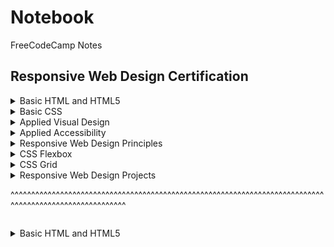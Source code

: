 # Notebook

FreeCodeCamp Notes

## Responsive Web Design Certification

<details><summary>Basic HTML and HTML5</summary>

HTML is a markup language that uses a special syntax or notation to describe the structure of a webpage to the browser. HTML elements usually have opening and closing tags that surround and give meaning to content. For example, different elements can describe text as a heading, paragraph, or list item. HTML elements are the building blocks of any webpage.

Most HTML elements have an opening tag and a closing tag. The only difference between opening and closing tags is the forward slash after the opening bracket of a closing tag.

For example this is a heading element with opening and closing tag:

```html
<h1>Main heading element</h1>
```

Heading element tells the browser about the structure of your website. h1 elements are often used for main headings, while h2 elements are generally used for subheadings. There are also h3, h4, h5 and h6 elements to indicate different levels of subheadings.

```html
<h2>2-level heading element</h2>
<h3>3-level heading element</h3>
<h4>4-level heading element</h4>
<h5>5-level heading element</h5>
<h6>6-level heading element</h6>
```

The p element is the preferred element for paragraph text on websites. p is short for "paragraph".

```html
<p>Paragraph element</p>
```

Note: As a convention, all HTML tags are written in lowercase.

Web developers traditionally use lorem ipsum text as placeholder text. The lorem ipsum text is randomly scraped from a famous passage by Cicero of Ancient Rome. Lorem ipsum text has been used as placeholder text by typesetters since the 16th century, and this tradition continues on the web.

Commenting is a way that you can leave comments for other developers within your code without affecting the resulting output that is displayed to the end user. Commenting is also a convenient way to make code inactive without having to delete it entirely.

```html
<!-- HTML comment -->
```

HTML5 introduces more descriptive HTML tags. These include main, header, footer, nav, video, article, section and others.

These tags give a descriptive structure to your HTML, make your HTML easier to read, and help with Search Engine Optimization (SEO) and accessibility. The main HTML5 tag helps search engines and other developers find the main content of your page.

```html
<main>
  <h1>Hello World</h1>
  <p>Hello Paragraph</p>
</main>
```

You can add images to your website by using the img element, and point to a specific image's URL using the src attribute. Note that img elements are self-closing. All img elements must have an alt attribute. The text inside an alt attribute is used for screen readers to improve accessibility and is displayed if the image fails to load.

Note: If the image is purely decorative, using an empty alt attribute is a best practice. Ideally the alt attribute should not contain special characters unless needed.

```html
<img src="https://www.imageurl.com/image.jpg" alt="Image description." />
```

You can use a (anchor) elements to link to content outside of your web page. a elements need a destination web address called an href attribute. They also need anchor text.

```html
<a href="https://www.freecodecamp.org" target="_blank">
  Link to freecodecamp.org
</a>
```

A target is an anchor tag attribute that specifies where to open the link. The value \_blank specifies to open the link in a new tab. The href is an anchor tag attribute that contains the URL address of the link. The text, link to www.freecodecamp.org, within the a element is called anchor text, and will display the link to click.

a (anchor) elements can also be used to create internal links to jump to different sections within a webpage. To create an internal link, you assign a link's href attribute to a hash symbol # plus the value of the id attribute for the element that you want to internally link to. You then need to add the same id attribute to the element you are linking to. An id is an attribute that uniquely describes an element.

```html
<a href="#contacts-header">Contacts</a>
...
<h2 id="contacts-header">Contacts</h2>
```

You can nest links within other text elements.

```html
<p>
  Here's a
  <a target="_blank" href="https://www.freecodecamp.org">
    link to www.freecodecamp.org
  </a>
  for you to follow.
</p>
```

Sometimes you want to add a elements to your website before you know where they will link. This is also handy when you're changing the behavior of a link using JavaScript. Replace the href attribute value with a #, also known as a hash symbol, to create a dead link.

```html
<a href="#" target="_blank">Dead link</a>
```

You can make elements into links by nesting them within an a element. For example an image element.

```html
<a href="#"><img src="image-url" alt="image-description" /></a>
```

HTML has a special element for creating unordered lists, or bullet point style lists. Unordered lists start with an opening <ul> element, followed by any number of <li> elements. Finally, unordered lists close with a </ul>.

```html
<ul>
  <li>milk</li>
  <li>cheese</li>
</ul>
```

HTML has another special element for creating ordered lists, or numbered lists. Ordered lists start with an opening <ol> element, followed by any number of <li> elements. Finally, ordered lists are closed with the </ol> tag.

```html
<ol>
  <li>Garfield</li>
  <li>Sylvester</li>
</ol>
```

input elements are a convenient way to get input from your user. Note that input elements are self-closing.

```html
<input type="text" />
```

Placeholder text is what is displayed in your input element before your user has inputted anything.

```html
<input type="text" placeholder="this is placeholder text" />
```

You can build web forms that actually submit data to a server using nothing more than pure HTML. You can do this by specifying an action attribute on your form element.

```html
<form action="url-where-you-want-to-submit-form-data">
  <input />
</form>
```

A submit button inside your form will send the data from your form to the URL you specified with your form's action attribute.

```html
<button type="submit">this button submits the form</button>
```

You can require specific form fields so that your user will not be able to submit your form until he or she has filled them out. For example, if you wanted to make a text input field required, you can just add the attribute required within your input element.

```html
<input type="text" required />
```

You can use radio buttons for questions where you want the user to only give you one answer out of multiple options. Radio buttons are a type of input. Each of your radio buttons can be nested within its own label element. By wrapping an input element inside of a label element it will automatically associate the radio button input with the label element surrounding it.

All related radio buttons should have the same name attribute to create a radio button group. By creating a radio group, selecting any single radio button will automatically deselect the other buttons within the same group ensuring only one answer is provided by the user.

```html
<label><input type="radio" name="indoor-outdoor" />Indoor</label>
```

It is considered best practice to set a for attribute on the label element, with a value that matches the value of the id attribute of the input element. This allows assistive technologies to create a linked relationship between the label and the related input element.

```html
<input id="indoor" type="radio" name="indoor-outdoor" />
<label for="indoor">Indoor</label>
```

We can also nest the input element within the label tags.

```html
<label for="indoor">
  <input id="indoor" type="radio" name="indoor-outdoor" />Indoor
</label>
```

Forms commonly use checkboxes for questions that may have more than one answer. Checkboxes are a type of input. Each of your checkboxes can be nested within its own label element. By wrapping an input element inside of a label element it will automatically associate the checkbox input with the label element surrounding it.

All related checkbox inputs should have the same name attribute. It is considered best practice to explicitly define the relationship between a checkbox input and its corresponding label by setting the for attribute on the label element to match the id attribute of the associated input element.

```html
<label for="loving">
  <input id="loving" type="checkbox" name="personality" />Loving
</label>
```

When a form gets submitted, the data is sent to the server and includes entries for the options selected. Inputs of type radio and checkbox report their values from the value attribute.

```html
<label for="indoor">
  <input id="indoor" value="indoor" type="radio" name="indoor-outdoor" />Indoor
</label>
<label for="outdoor">
  <input
    id="outdoor"
    value="outdoor"
    type="radio"
    name="indoor-outdoor"
  />Outdoor
</label>
```

When the user submits the form with the indoor option selected, the form data will include the line: indoor-outdoor=indoor. This is from the name and value attributes of the "indoor" input. If you omit the value attribute, the submitted form data uses the default value, which is on. In this scenario, if the user clicked the "indoor" option and submitted the form, the resulting form data would be indoor-outdoor=on, which is not useful. So the value attribute needs to be set to something to identify the option.

You can set a checkbox or radio button to be checked by default using the checked attribute.

```html
<input type="radio" name="test-name" checked />
```

The div element (division element) is a general purpose container for other elements. The div element is probably the most commonly used HTML element of all. Just like any other non-self-closing element, you can open a div element with <div> and close it on another line with </div>.

There are a few elements that give overall structure to your page, and should be included in every HTML document. At the top of your document, you need to tell the browser which version of HTML your page is using. HTML is an evolving language, and is updated regularly. Most major browsers support the latest specification, which is HTML5. However, older web pages may use previous versions of the language.

You tell the browser this information by adding the <!DOCTYPE ...> tag on the first line, where the ... part is the version of HTML. For HTML5, you use <!DOCTYPE html>. The ! and uppercase DOCTYPE is important, especially for older browsers. The html is not case sensitive.

Next, the rest of your HTML code needs to be wrapped in html tags. The opening <html> goes directly below the <!DOCTYPE html> line, and the closing </html> goes at the end of the page. Your HTML code would go in the space between the two html tags.

```html
<!DOCTYPE html>
<html></html>
```

You can add another level of organization in your HTML document within the html tags with the head and body elements. Any markup with information about your page would go into the head tag. Then any markup with the content of the page (what displays for a user) would go into the body tag. Metadata elements, such as link, meta, title, and style, typically go inside the head element.

```html
<!DOCTYPE html>
<html>
  <head>
    <meta />
  </head>
  <body>
    <div></div>
  </body>
</html>
```

</details>

<details><summary>Basic CSS</summary>

CSS, or Cascading Style Sheets, tell the browser how to display the text and other content that you write in HTML. With CSS, you can control the color, font, size, spacing, and many other aspects of HTML elements.

With CSS, there are hundreds of CSS properties that you can use to change the way an element looks on your page. For example the property that is responsible for the color of an element's text is the color style property. Note that it is a good practice to end inline style declarations with a ;.

```css
<h2 style="color: blue;">CatPhotoApp</h2>
```

With code above, you were styling that individual h2 element with inline CSS, which stands for Cascading Style Sheets. That's one way to specify the style of an element, but there's a better way to apply CSS. At the top of your code, create a style block.

```css
<style></style>
```

Inside that style block, you can create a CSS selector for all h2 elements and add a style rule.

```css
<style>
  h2 {
    color: red;
  }
</style>
```

Note that it's important to have both opening and closing curly braces ({ and }) around each element's style rule(s). You also need to make sure that your element's style definition is between the opening and closing style tags. Finally, be sure to add a semicolon to the end of each of your element's style rules.

Classes are reusable styles that can be added to HTML elements. Classes allow you to use the same CSS styles on multiple HTML elements. Class declaration:

```css
<style>
  .blue-text {
    color: blue;
  }
</style>
```

Note that in your CSS style element, class names start with a period. In your HTML elements' class attribute, the class name does not include the period. You can apply a class attribute to an HTML element like this:

```html
<h2 class="blue-text">CatPhotoApp</h2>
```

Font size is controlled by the font-size CSS property.

```css
h1 {
  font-size: 30px;
}
```

You can set which font an element should use, by using the font-family property.

```css
h2 {
  font-family: sans-serif;
}
```

In addition to common fonts that are found on most operating systems, we can also specify non-standard, custom web fonts for use on our website. There are many sources for web fonts on the Internet. For example Google Fonts is a free library of web fonts that you can use in your CSS by referencing the font's URL. To import a Google Font, you can copy the font's URL from the Google Fonts library and then paste it in your HTML.

```html
<link
  href="https://fonts.googleapis.com/css?family=Lobster"
  rel="stylesheet"
  type="text/css"
/>
```

Now we can use it like this:

```css
h2 {
  font-family: Lobster, sans-serif;
}
```

The second font name is optional, and is a fallback font in case the other specified font is not available.

Family names are case-sensitive and need to be wrapped in quotes if there is a space in the name. For example, you need quotes to use the "Open Sans" font, but not to use the Lobster font. There are several default fonts that are available in all browsers. These generic font families include monospace, serif and sans-serif. When one font isn't available, you can tell the browser to "degrade" to another font. Generic font family names are not case-sensitive. Also, they do not need quotes because they are CSS keywords.

CSS has a property called width that controls an element's width.

<style>
  .larger-image {
    width: 500px;
  }
</style>

CSS borders have properties like style, color and width.

```css
<style>
  .thin-red-border {
    border-color: red;
    border-width: 5px;
    border-style: solid;
  }
</style>
```

We can round out corners with a CSS property called border-radius. In addition to pixels, you can also specify the border-radius using a percentage. For example 50% will create a circle;

```css
.thin-red-border {
  border-radius: 10px;
}
```

You can set an element's background color with the background-color property.

```css
.green-background {
  background-color: green;
}
```

In addition to classes, each HTML element can also have an id attribute.

There are several benefits to using id attributes: You can use an id to style a single element and you can use them to select and modify specific elements with JavaScript. id attributes should be unique. Browsers won't enforce this, but it is a widely agreed upon best practice. Don't give more than one element the same id attribute.

```css
<h2 id="cat-photo-app">
```

One cool thing about id attributes is that, like classes, you can style them using CSS. However, an id is not reusable and should only be applied to one element. An id also has a higher specificity (importance) than a class so if both are applied to the same element and have conflicting styles, the styles of the id will be applied. Note that inside your style element, you always reference classes by putting a . in front of their names. You always reference ids by putting a # in front of their names.

```css
#cat-photo-element {
  background-color: green;
}
```

All HTML elements are essentially little rectangles. Three important properties control the space that surrounds each HTML element: padding, border, and margin.

An element's padding controls the amount of space between the element's content and its border.
An element's margin controls the amount of space between an element's border and surrounding elements.

```css
.box {
  padding: 10px;
  margin: 20px;
}
```

If you set an element's margin to a negative value, the element will grow larger.

```css
.box {
  margin: -20px;
}
```

Sometimes you will want to customize an element so that it has different amounts of padding on each of its sides. CSS allows you to control the padding of all four individual sides of an element with the padding-top, padding-right, padding-bottom, and padding-left properties.

```css
.box {
  padding-top: 40px;
  padding-left: 40px;
  padding-bottom: 20px;
  padding-right: 20px;
}
```

Instead of specifying an element's padding-top, padding-right, padding-bottom, and padding-left properties individually, you can specify them all in one line. These four values work like a clock: top, right, bottom, left, and will produce the exact same result as using the side-specific padding instructions.

```css
.box {
  padding: 10px 20px 10px 20px;
}
```

Sometimes you will want to customize an element so that it has a different margin on each of its sides. CSS allows you to control the margin of all four individual sides of an element with the margin-top, margin-right, margin-bottom, and margin-left properties.

```css
.box {
  margin-top: 40px;
  margin-right: 20px;
  margin-bottom: 20px;
  margin-left: 40px;
}
```

Instead of specifying an element's margin-top, margin-right, margin-bottom, and margin-left properties individually, you can specify them all in one line. These four values work like a clock: top, right, bottom, left, and will produce the exact same result as using the side-specific margin instructions.

```css
.box {
  margin: 10px 20px 10px 20px;
}
```

You have been adding id or class attributes to elements that you wish to specifically style. These are known as ID and class selectors. There are other CSS Selectors you can use to select custom groups of elements to style.

The [attr=value] attribute selector matches and styles elements with a specific attribute value. For example, the below code changes the margins of all elements with the attribute type and a corresponding value of radio:

```css
[type="radio"] {
  margin: 20px 0px 20px 0px;
}
```

8888888888888888888

The last several challenges all set an element's margin or padding with pixels (px). Pixels are a type of length unit, which is what tells the browser how to size or space an item. In addition to px, CSS has a number of different length unit options that you can use.

The two main types of length units are absolute and relative. Absolute units tie to physical units of length. For example, in and mm refer to inches and millimeters, respectively. Absolute length units approximate the actual measurement on a screen, but there are some differences depending on a screen's resolution.

Relative units, such as em or rem, are relative to another length value. For example, em is based on the size of an element's font. If you use it to set the font-size property itself, it's relative to the parent's font-size.

Note: There are several relative unit options that are tied to the size of the viewport. They are covered in the Responsive Web Design Principles section.

Now let's start fresh and talk about CSS inheritance.

Every HTML page has a body element.

We can prove that the body element exists here by giving it a background-color of black.

We can do this by adding the following to our style element:

body {
background-color: black;
}

Now we've proven that every HTML page has a body element, and that its body element can also be styled with CSS.

Remember, you can style your body element just like any other HTML element, and all your other elements will inherit your body element's styles.

Sometimes your HTML elements will receive multiple styles that conflict with one another.

For example, your h1 element can't be both green and pink at the same time.

Let's see what happens when we create a class that makes text pink, then apply it to an element. Will our class override the body element's color: green; CSS property?

Our pink-text class overrode our body element's CSS declaration!

We just proved that our classes will override the body element's CSS. So the next logical question is, what can we do to override our pink-text class?

Note: It doesn't matter which order the classes are listed in the HTML element.

However, the order of the class declarations in the <style> section is what is important. The second declaration will always take precedence over the first. Because .blue-text is declared second, it overrides the attributes of .pink-text.

We just proved that browsers read CSS from top to bottom in order of their declaration. That means that, in the event of a conflict, the browser will use whichever CSS declaration came last. Notice that if we even had put blue-text before pink-text in our h1 element's classes, it would still look at the declaration order and not the order of their use!

But we're not done yet. There are other ways that you can override CSS. Do you remember id attributes?

Let's override your pink-text and blue-text classes, and make your h1 element orange, by giving the h1 element an id and then styling that id.

Note: It doesn't matter whether you declare this CSS above or below pink-text class, since the id attribute will always take precedence.

So we've proven that id declarations override class declarations, regardless of where they are declared in your style element CSS.

There are other ways that you can override CSS. Do you remember inline styles?

<h1 style="color: green;">

Yay! We just proved that inline styles will override all the CSS declarations in your style element.

But wait. There's one last way to override CSS. This is the most powerful method of all. But before we do it, let's talk about why you would ever want to override CSS.

In many situations, you will use CSS libraries. These may accidentally override your own CSS. So when you absolutely need to be sure that an element has specific CSS, you can use !important.

Let's go all the way back to our pink-text class declaration. Remember that our pink-text class was overridden by subsequent class declarations, id declarations, and inline styles.

color: red !important;

Did you know there are other ways to represent colors in CSS? One of these ways is called hexadecimal code, or hex code for short.

We usually use decimals, or base 10 numbers, which use the symbols 0 to 9 for each digit. Hexadecimals (or hex) are base 16 numbers. This means it uses sixteen distinct symbols. Like decimals, the symbols 0-9 represent the values zero to nine. Then A,B,C,D,E,F represent the values ten to fifteen. Altogether, 0 to F can represent a digit in hexadecimal, giving us 16 total possible values. You can find more information about hexadecimal numbers here.

In CSS, we can use 6 hexadecimal digits to represent colors, two each for the red (R), green (G), and blue (B) components. For example, #000000 is black and is also the lowest possible value. You can find more information about the RGB color system here.

body {
color: #000000;
}

To review, hex codes use 6 hexadecimal digits to represent colors, two each for red (R), green (G), and blue (B) components.

From these three pure colors (red, green, and blue), we can vary the amounts of each to create over 16 million other colors!

For example, orange is pure red, mixed with some green, and no blue. In hex code, this translates to being #FFA500.

The digit 0 is the lowest number in hex code, and represents a complete absence of color.

The digit F is the highest number in hex code, and represents the maximum possible brightness.

Many people feel overwhelmed by the possibilities of more than 16 million colors. And it's difficult to remember hex code. Fortunately, you can shorten it.

For example, red's hex code #FF0000 can be shortened to #F00. This shortened form gives one digit for red, one digit for green, and one digit for blue.

This reduces the total number of possible colors to around 4,000. But browsers will interpret #FF0000 and #F00 as exactly the same color.

Another way you can represent colors in CSS is by using RGB values.

The RGB value for black looks like this:

rgb(0, 0, 0)
The RGB value for white looks like this:

rgb(255, 255, 255)
Instead of using six hexadecimal digits like you do with hex code, with RGB you specify the brightness of each color with a number between 0 and 255.

If you do the math, the two digits for one color equal 16 times 16, which gives us 256 total values. So RGB, which starts counting from zero, has the exact same number of possible values as hex code.

Here's an example of how you'd change the body background to orange using its RGB code.

body {
background-color: rgb(255, 165, 0);
}

Just like with hex code, you can mix colors in RGB by using combinations of different values.

CSS Variables are a powerful way to change many CSS style properties at once by changing only one value.

Follow the instructions below to see how changing just three values can change the styling of many elements.

To create a CSS variable, you just need to give it a name with two hyphens in front of it and assign it a value like this:

--penguin-skin: gray;
This will create a variable named --penguin-skin and assign it the value of gray. Now you can use that variable elsewhere in your CSS to change the value of other properties to gray.

After you create your variable, you can assign its value to other CSS properties by referencing the name you gave it.

background: var(--penguin-skin);
This will change the background of whatever element you are targeting to gray because that is the value of the --penguin-skin variable. Note that styles will not be applied unless the variable names are an exact match.

When using your variable as a CSS property value, you can attach a fallback value that your browser will revert to if the given variable is invalid.

Note: This fallback is not used to increase browser compatibility, and it will not work on IE browsers. Rather, it is used so that the browser has a color to display if it cannot find your variable.

Here's how you do it:

background: var(--penguin-skin, black);
This will set background to black if your variable wasn't set. Note that this can be useful for debugging.

When working with CSS you will likely run into browser compatibility issues at some point. This is why it's important to provide browser fallbacks to avoid potential problems.

When your browser parses the CSS of a webpage, it ignores any properties that it doesn't recognize or support. For example, if you use a CSS variable to assign a background color on a site, Internet Explorer will ignore the background color because it does not support CSS variables. In that case, the browser will use whatever value it has for that property. If it can't find any other value set for that property, it will revert to the default value, which is typically not ideal.

This means that if you do want to provide a browser fallback, it's as easy as providing another more widely supported value immediately before your declaration. That way an older browser will have something to fall back on, while a newer browser will just interpret whatever declaration comes later in the cascade.

<style>
  :root {
    --red-color: red;
  }
  .red-box {
    background: red;
    background: var(--red-color);
    height: 200px;
    width:200px;
  }
</style>
<div class="red-box"></div>

When you create a variable, it is available for you to use inside the selector in which you create it. It also is available in any of that selector's descendants. This happens because CSS variables are inherited, just like ordinary properties.

To make use of inheritance, CSS variables are often defined in the :root element.

:root is a pseudo-class selector that matches the root element of the document, usually the html element. By creating your variables in :root, they will be available globally and can be accessed from any other selector in the style sheet.

Define a variable named --penguin-belly in the :root selector and give it the value of pink. You can then see that the variable is inherited and that all the child elements which use it get pink backgrounds.

When you create your variables in :root they will set the value of that variable for the whole page.

You can then overwrite these variables by setting them again within a specific selector.
Change the value of --penguin-belly to white in the penguin class.

CSS Variables can simplify the way you use media queries.

For instance, when your screen is smaller or larger than your media query break point, you can change the value of a variable, and it will apply its style wherever it is used.

:root {
--penguin-size: 300px;
--penguin-skin: gray;
--penguin-belly: white;
--penguin-beak: orange;
}

@media (max-width: 350px) {
:root {
/_ Only change code below this line _/
--penguin-size: 200px;
--penguin-skin: black;
/_ Only change code above this line _/
}
}

</details>

<details><summary>Applied Visual Design</summary>

Visual design is a combination of typography, color theory, graphics, animation, page layout, and more to help deliver your unique message.

In this course, you'll learn how to apply these different elements of visual design to your webpages.

This section of the curriculum focuses on Applied Visual Design. The first group of challenges build on the given card layout to show a number of core principles.

Text is often a large part of web content. CSS has several options for how to align it with the text-align property.

text-align: justify; spaces the text so that each line has equal width.

text-align: center; centers the text

text-align: right; right-aligns the text

And text-align: left; (the default) left-aligns the text.

You can specify the width of an element using the width property in CSS. Values can be given in relative length units (such as em), absolute length units (such as px), or as a percentage of its containing parent element. Here's an example that changes the width of an image to 220px:

img {
width: 220px;
}

You can specify the height of an element using the height property in CSS, similar to the width property. Here's an example that changes the height of an image to 20px:

img {
height: 20px;
}

To make text bold, you can use the strong tag. This is often used to draw attention to text and symbolize that it is important. With the strong tag, the browser applies the CSS of font-weight: bold; to the element.

To underline text, you can use the u tag. This is often used to signify that a section of text is important, or something to remember. With the u tag, the browser applies the CSS of text-decoration: underline; to the element.

Note: Try to avoid using the u tag when it could be confused for a link. Anchor tags also have a default underlined formatting.

To emphasize text, you can use the em tag. This displays text as italicized, as the browser applies the CSS of font-style: italic; to the element.

To strikethrough text, which is when a horizontal line cuts across the characters, you can use the s tag. It shows that a section of text is no longer valid. With the s tag, the browser applies the CSS of text-decoration: line-through; to the element.

You can use the hr tag to add a horizontal line across the width of its containing element. This can be used to define a change in topic or to visually separate groups of content.

Note: In HTML, hr is a self-closing tag, and therefore doesn't need a separate closing tag.

Instead of adjusting your overall background or the color of the text to make the foreground easily readable, you can add a background-color to the element holding the text you want to emphasize. This challenge uses rgba() instead of hex codes or normal rgb().

rgba stands for:
r = red
g = green
b = blue
a = alpha/level of opacity
The RGB values can range from 0 to 255. The alpha value can range from 1, which is fully opaque or a solid color, to 0, which is fully transparent or clear. rgba() is great to use in this case, as it allows you to adjust the opacity. This means you don't have to completely block out the background.

You'll use background-color: rgba(45, 45, 45, 0.1) for this challenge. It produces a dark gray color that is nearly transparent given the low opacity value of 0.1.

The font size of heading elements (h1 through h6) should generally be larger than the font size of paragraph tags. This makes it easier for the user to visually understand the layout and level of importance of everything on the page. You use the font-size property to adjust the size of the text in an element.

The box-shadow property applies one or more shadows to an element.

The box-shadow property takes the following values, in order:

offset-x (how far to push the shadow horizontally from the element)
offset-y (how far to push the shadow vertically from the element)
blur-radius
spread-radius
color
The blur-radius and spread-radius values are optional.

Multiple box-shadows can be created by using commas to separate properties of each box-shadow element.

Here's an example of the CSS to create multiple shadows with some blur, at mostly-transparent black colors:

box-shadow: 0 10px 20px rgba(0,0,0,0.19), 0 6px 6px rgba(0,0,0,0.23);

The opacity property in CSS is used to adjust the opacity, or conversely, the transparency for an item.

A value of 1 is opaque, which isn't transparent at all.
A value of 0.5 is half see-through.
A value of 0 is completely transparent.
The value given will apply to the entire element, whether that's an image with some transparency, or the foreground and background colors for a block of text.

The text-transform property in CSS is used to change the appearance of text. It's a convenient way to make sure text on a webpage appears consistently, without having to change the text content of the actual HTML elements.

The following table shows how the different text-transformvalues change the example text "Transform me".

Value Result
lowercase "transform me"
uppercase "TRANSFORM ME"
capitalize "Transform Me"
initial Use the default value
inherit Use the text-transform value from the parent element
none Default: Use the original text

The font-size property is used to specify how large the text is in a given element. This rule can be used for multiple elements to create visual consistency of text on a page. In this challenge, you'll set the values for all h1 through h6 tags to balance the heading sizes.

In the style tags, set the font-size of the:

h1 tag to 68px.
h2 tag to 52px.
h3 tag to 40px.
h4 tag to 32px.
h5 tag to 21px.
h6 tag to 14px.

You set the font-size of each heading tag in the last challenge, here you'll adjust the font-weight.

The font-weight property sets how thick or thin characters are in a section of text.

Set the font-weight of the h1 tag to 800.
Set the font-weight of the h2 tag to 600.
Set the font-weight of the h3 tag to 500.
Set the font-weight of the h4 tag to 400.
Set the font-weight of the h5 tag to 300.
Set the font-weight of the h6 tag to 200.

The font-size property in CSS is not limited to headings, it can be applied to any element containing text.

CSS offers the line-height property to change the height of each line in a block of text. As the name suggests, it changes the amount of vertical space that each line of text gets.

This challenge will touch on the usage of pseudo-classes. A pseudo-class is a keyword that can be added to selectors, in order to select a specific state of the element.

For example, the styling of an anchor tag can be changed for its hover state using the :hover pseudo-class selector. Here's the CSS to change the color of the anchor tag to red during its hover state:

a:hover {
color: red;
}
The code editor has a CSS rule to style all a tags black. Add a rule so that when the user hovers over the a tag, the color is blue.

CSS treats each HTML element as its own box, which is usually referred to as the CSS Box Model. Block-level items automatically start on a new line (think headings, paragraphs, and divs) while inline items sit within surrounding content (like images or spans). The default layout of elements in this way is called the normal flow of a document, but CSS offers the position property to override it.

When the position of an element is set to relative, it allows you to specify how CSS should move it relative to its current position in the normal flow of the page. It pairs with the CSS offset properties of left or right, and top or bottom. These say how many pixels, percentages, or ems to move the item away from where it is normally positioned. The following example moves the paragraph 10 pixels away from the bottom:

p {
position: relative;
bottom: 10px;
}
Changing an element's position to relative does not remove it from the normal flow - other elements around it still behave as if that item were in its default position.

Note: Positioning gives you a lot of flexibility and power over the visual layout of a page. It's good to remember that no matter the position of elements, the underlying HTML markup should be organized and make sense when read from top to bottom. This is how users with visual impairments (who rely on assistive devices like screen readers) access your content.

Change the position of the h2 to relative, and use a CSS offset to move it 15 pixels away from the top of where it sits in the normal flow. Notice there is no impact on the positions of the surrounding h1 and p elements.

Notice there is no impact on the positions of the surrounding h1 and p elements.
h2 {
position: relative;
top: 15px;

}

The CSS offsets of top or bottom, and left or right tell the browser how far to offset an item relative to where it would sit in the normal flow of the document. You're offsetting an element away from a given spot, which moves the element away from the referenced side (effectively, the opposite direction). As you saw in the last challenge, using the top offset moved the h2 downwards. Likewise, using a left offset moves an item to the right.

The next option for the CSS position property is absolute, which locks the element in place relative to its parent container. Unlike the relative position, this removes the element from the normal flow of the document, so surrounding items ignore it. The CSS offset properties (top or bottom and left or right) are used to adjust the position.

One nuance with absolute positioning is that it will be locked relative to its closest positioned ancestor. If you forget to add a position rule to the parent item, (this is typically done using position: relative;), the browser will keep looking up the chain and ultimately default to the body tag.

#searchbar {
position: absolute;
top: 50px;
right: 50px;

}

The next layout scheme that CSS offers is the fixed position, which is a type of absolute positioning that locks an element relative to the browser window. Similar to absolute positioning, it's used with the CSS offset properties and also removes the element from the normal flow of the document. Other items no longer "realize" where it is positioned, which may require some layout adjustments elsewhere.

One key difference between the fixed and absolute positions is that an element with a fixed position won't move when the user scrolls.

#navbar {
position: fixed;
top: 0;
left: 0;

    width: 100%;
    background-color: #767676;

}

The next positioning tool does not actually use position, but sets the float property of an element. Floating elements are removed from the normal flow of a document and pushed to either the left or right of their containing parent element. It's commonly used with the width property to specify how much horizontal space the floated element requires.

 <style>
    #left {
float: left;
      width: 50%;
    }
    #right {
float: right;
      width: 40%;
    }
    aside, section {
      padding: 2px;
      background-color: #ccc;
    }
  </style>

When elements are positioned to overlap (i.e. using position: absolute | relative | fixed | sticky), the element coming later in the HTML markup will, by default, appear on the top of the other elements. However, the z-index property can specify the order of how elements are stacked on top of one another. It must be an integer (i.e. a whole number and not a decimal), and higher values for the z-index property of an element move it higher in the stack than those with lower values.

.first {
background-color: red;
position: absolute;
z-index: 2;
}

Another positioning technique is to center a block element horizontally. One way to do this is to set its margin to a value of auto.

This method works for images, too. Images are inline elements by default, but can be changed to block elements when you set the display property to block.

div {
background-color: blue;
height: 100px;
width: 100px;
margin: auto;
}

Color theory and its impact on design is a deep topic and only the basics are covered in the following challenges. On a website, color can draw attention to content, evoke emotions, or create visual harmony. Using different combinations of colors can really change the look of a website, and a lot of thought can go into picking a color palette that works with your content.

The color wheel is a useful tool to visualize how colors relate to each other - it's a circle where similar hues are neighbors and different hues are farther apart. When two colors are opposite each other on the wheel, they are called complementary colors. They have the characteristic that if they are combined, they "cancel" each other out and create a gray color. However, when placed side-by-side, these colors appear more vibrant and produce a strong visual contrast.

Some examples of complementary colors with their hex codes are:

red (#FF0000) and cyan (#00FFFF)
green (#00FF00) and magenta (#FF00FF)
blue (#0000FF) and yellow (#FFFF00)

This is different than the outdated RYB color model that many of us were taught in school, which has different primary and complementary colors. Modern color theory uses the additive RGB model (like on a computer screen) and the subtractive CMY(K) model (like in printing). Read here for more information on this complex subject.

There are many color picking tools available online that have an option to find the complement of a color.

Note: Using color can be a powerful way to add visual interest to a page. However, color alone should not be used as the only way to convey important information because users with visual impairments may not understand that content. This issue will be covered in more detail in the Applied Accessibility challenges.

Computer monitors and device screens create different colors by combining amounts of red, green, and blue light. This is known as the RGB additive color model in modern color theory. Red (R), green (G), and blue (B) are called primary colors. Mixing two primary colors creates the secondary colors cyan (G + B), magenta (R + B) and yellow (R + G). You saw these colors in the Complementary Colors challenge. These secondary colors happen to be the complement to the primary color not used in their creation, and are opposite to that primary color on the color wheel. For example, magenta is made with red and blue, and is the complement to green.

Tertiary colors are the result of combining a primary color with one of its secondary color neighbors. For example, within the RGB color model, red (primary) and yellow (secondary) make orange (tertiary). This adds six more colors to a simple color wheel for a total of twelve.

There are various methods of selecting different colors that result in a harmonious combination in design. One example that can use tertiary colors is called the split-complementary color scheme. This scheme starts with a base color, then pairs it with the two colors that are adjacent to its complement. The three colors provide strong visual contrast in a design, but are more subtle than using two complementary colors.

Here are three colors created using the split-complement scheme:

Color Hex Code
orange #FF7F00
cyan #00FFFF
raspberry #FF007F

The Complementary Colors challenge showed that opposite colors on the color wheel can make each other appear more vibrant when placed side-by-side. However, the strong visual contrast can be jarring if it's overused on a website, and can sometimes make text harder to read if it's placed on a complementary-colored background. In practice, one of the colors is usually dominant and the complement is used to bring visual attention to certain content on the page.

Colors have several characteristics including hue, saturation, and lightness. CSS3 introduced the hsl() function as an alternative way to pick a color by directly stating these characteristics.

Hue is what people generally think of as 'color'. If you picture a spectrum of colors starting with red on the left, moving through green in the middle, and blue on right, the hue is where a color fits along this line. In hsl(), hue uses a color wheel concept instead of the spectrum, where the angle of the color on the circle is given as a value between 0 and 360.

Saturation is the amount of gray in a color. A fully saturated color has no gray in it, and a minimally saturated color is almost completely gray. This is given as a percentage with 100% being fully saturated.

Lightness is the amount of white or black in a color. A percentage is given ranging from 0% (black) to 100% (white), where 50% is the normal color.

Here are a few examples of using hsl() with fully-saturated, normal lightness colors:

Color HSL
red hsl(0, 100%, 50%)
yellow hsl(60, 100%, 50%)
green hsl(120, 100%, 50%)
cyan hsl(180, 100%, 50%)
blue hsl(240, 100%, 50%)
magenta hsl(300, 100%, 50%)

The hsl() option in CSS also makes it easy to adjust the tone of a color. Mixing white with a pure hue creates a tint of that color, and adding black will make a shade. Alternatively, a tone is produced by adding gray or by both tinting and shading. Recall that the 's' and 'l' of hsl() stand for saturation and lightness, respectively. The saturation percent changes the amount of gray and the lightness percent determines how much white or black is in the color. This is useful when you have a base hue you like, but need different variations of it.

Applying a color on HTML elements is not limited to one flat hue. CSS provides the ability to use color transitions, otherwise known as gradients, on elements. This is accessed through the background property's linear-gradient() function. Here is the general syntax:

background: linear-gradient(gradient_direction, color 1, color 2, color 3, ...);

The first argument specifies the direction from which color transition starts - it can be stated as a degree, where 90deg makes a horizontal gradient (from left to right) and 45deg makes a diagonal gradient (from bottom left to top right). The following arguments specify the order of colors used in the gradient.

Example:

background: linear-gradient(90deg, red, yellow, rgb(204, 204, 255))

The repeating-linear-gradient() function is very similar to linear-gradient() with the major difference that it repeats the specified gradient pattern. repeating-linear-gradient() accepts a variety of values, but for simplicity, you'll work with an angle value and color stop values in this challenge.

The angle value is the direction of the gradient. Color stops are like width values that mark where a transition takes place, and are given with a percentage or a number of pixels.

In the example demonstrated in the code editor, the gradient starts with the color yellow at 0 pixels which blends into the second color blue at 40 pixels away from the start. Since the next color stop is also at 40 pixels, the gradient immediately changes to the third color green, which itself blends into the fourth color value red as that is 80 pixels away from the beginning of the gradient.

For this example, it helps to think about the color stops as pairs where every two colors blend together.

0px [yellow -- blend -- blue] 40px [green -- blend -- red] 80px

If every two color stop values are the same color, the blending isn't noticeable because it's between the same color, followed by a hard transition to the next color, so you end up with stripes.

background: repeating-linear-gradient(
45deg,
yellow 0px,
yellow 40px,
black 40px,
black 80px
);

One way to add texture and interest to a background and have it stand out more is to add a subtle pattern. The key is balance, as you don't want the background to stand out too much, and take away from the foreground. The background property supports the url() function in order to link to an image of the chosen texture or pattern. The link address is wrapped in quotes inside the parentheses.

body {
background: url( https://cdn-media-1.freecodecamp.org/imgr/MJAkxbh.png);
}

To change the scale of an element, CSS has the transform property, along with its scale() function. The following code example doubles the size of all the paragraph elements on the page:

p {
transform: scale(2);
}

The transform property has a variety of functions that let you scale, move, rotate, skew, etc., your elements. When used with pseudo-classes such as :hover that specify a certain state of an element, the transform property can easily add interactivity to your elements.

Here's an example to scale the paragraph elements to 2.1 times their original size when a user hovers over them:

p:hover {
transform: scale(2.1);
}
Note: Applying a transform to a div element will also affect any child elements contained in the div.

The next function of the transform property is skewX(), which skews the selected element along its X (horizontal) axis by a given degree.

The following code skews the paragraph element by -32 degrees along the X-axis.

p {
transform: skewX(-32deg);
}

Given that the skewX() function skews the selected element along the X-axis by a given degree, it is no surprise that the skewY() property skews an element along the Y (vertical) axis.

#top {
background-color: red;
transform: skewY(-10deg);
}

By manipulating different selectors and properties, you can make interesting shapes. One of the easier ones to try is a crescent moon shape. For this challenge you need to work with the box-shadow property that sets the shadow of an element, along with the border-radius property that controls the roundness of the element's corners.

You will create a round, transparent object with a crisp shadow that is slightly offset to the side - the shadow is actually going to be the moon shape you see.

In order to create a round object, the border-radius property should be set to a value of 50%.

You may recall from an earlier challenge that the box-shadow property takes values for offset-x, offset-y, blur-radius, spread-radius and a color value in that order. The blur-radius and spread-radius values are optional.

.center {
position: absolute;
margin: auto;
top: 0;
right: 0;
bottom: 0;
left: 0;
width: 100px;
height: 100px;
background-color: transparent;
border-radius: 50%;
box-shadow: 25px 10px 0 0 blue;
}

One of the most popular shapes in the world is the heart shape, and in this challenge you'll create one using pure CSS. But first, you need to understand the ::before and ::after pseudo-elements. ::before creates a pseudo-element that is the first child of the selected element; ::after creates a pseudo-element that is the last child of the selected element. In the following example, a ::before pseudo-element is used to add a rectangle to an element with the class heart:

.heart::before {
content: "";
background-color: yellow;
border-radius: 25%;
position: absolute;
height: 50px;
width: 70px;
top: -50px;
left: 5px;
}

For the ::before and ::after pseudo-elements to function properly, they must have a defined content property. This property is usually used to add things like a photo or text to the selected element. When the ::before and ::after pseudo-elements are used to make shapes, the content property is still required, but it's set to an empty string. In the above example, the element with the class of heart has a ::before pseudo-element that produces a yellow rectangle with height and width of 50px and 70px, respectively. This rectangle has round corners due to its 25% border-radius and is positioned absolutely at 5px from the left and 50px above the top of the element.

<style>
  .heart {
    position: absolute;
    margin: auto;
    top: 0;
    right: 0;
    bottom: 0;
    left: 0;
    background-color: pink;
    height: 50px;
    width: 50px;
    transform: rotate(-45deg);
  }
  .heart::after {
    background-color: pink;
    content: "";
    border-radius: 50%;
    position: absolute;
    width: 50px;
    height: 50px;
    top: 0px;
    left: 25px;
  }
  .heart::before {
    content: "";
    background-color: pink;
    border-radius: 50%;
    position: absolute;
    width: 50px;
    height: 50px;
    top: -25px;
    left: 0px;
  }
</style>
<div class="heart"></div>

To animate an element, you need to know about the animation properties and the @keyframes rule. The animation properties control how the animation should behave and the @keyframes rule controls what happens during that animation. There are eight animation properties in total. This challenge will keep it simple and cover the two most important ones first:

animation-name sets the name of the animation, which is later used by @keyframes to tell CSS which rules go with which animations.

animation-duration sets the length of time for the animation.

@keyframes is how to specify exactly what happens within the animation over the duration. This is done by giving CSS properties for specific "frames" during the animation, with percentages ranging from 0% to 100%. If you compare this to a movie, the CSS properties for 0% is how the element displays in the opening scene. The CSS properties for 100% is how the element appears at the end, right before the credits roll. Then CSS applies the magic to transition the element over the given duration to act out the scene. Here's an example to illustrate the usage of @keyframes and the animation properties:

#anim {
animation-name: colorful;
animation-duration: 3s;
}

@keyframes colorful {
0% {
background-color: blue;
}
100% {
background-color: yellow;
}
}

For the element with the anim id, the code snippet above sets the animation-name to colorful and sets the animation-duration to 3 seconds. Then the @keyframes rule links to the animation properties with the name colorful. It sets the color to blue at the beginning of the animation (0%) which will transition to yellow by the end of the animation (100%). You aren't limited to only beginning-end transitions, you can set properties for the element for any percentage between 0% and 100%.

You can use CSS @keyframes to change the color of a button in its hover state.

Here's an example of changing the width of an image on hover:

<style>
  img {
    width: 30px;
  }
  img:hover {
    animation-name: width;
    animation-duration: 500ms;
  }

  @keyframes width {
    100% {
      width: 40px;
    }
  }
</style>

<img src="https://cdn.freecodecamp.org/curriculum/applied-visual-design/google-logo.png" alt="Google's Logo" />

Note that ms stands for milliseconds, where 1000ms is equal to 1s.

Use CSS @keyframes to change the background-color of the button element so it becomes #4791d0 when a user hovers over it. The @keyframes rule should only have an entry for 100%.

Note that ms stands for milliseconds, where 1000ms is equal to 1s.

That's great, but it doesn't work right yet. Notice how the animation resets after 500ms has passed, causing the button to revert back to the original color. You want the button to stay highlighted.

This can be done by setting the animation-fill-mode property to forwards. The animation-fill-mode specifies the style applied to an element when the animation has finished. You can set it like so:

animation-fill-mode: forwards;

When elements have a specified position, such as fixed or relative, the CSS offset properties right, left, top, and bottom can be used in animation rules to create movement.

As shown in the example below, you can push the item downwards then upwards by setting the top property of the 50% keyframe to 50px, but having it set to 0px for the first (0%) and the last (100%) keyframe.

@keyframes rainbow {
0% {
background-color: blue;
top: 0px;
}
50% {
background-color: green;
top: 50px;
}
100% {
background-color: yellow;
top: 0px;
}
}

For this challenge, you'll change the opacity of an animated element so it gradually fades as it reaches the right side of the screen.

In the displayed animation, the round element with the gradient background moves to the right by the 50% mark of the animation per the @keyframes rule.

@keyframes fade {
50% {
left: 60%;
opacity: 0.1;

    }

}

The previous challenges covered how to use some of the animation properties and the @keyframes rule. Another animation property is the animation-iteration-count, which allows you to control how many times you would like to loop through the animation. Here's an example:

animation-iteration-count: 3;

In this case the animation will stop after running 3 times, but it's possible to make the animation run continuously by setting that value to infinite.

Here's one more continuous animation example with the animation-iteration-count property that uses the heart you designed in a previous challenge.

The one-second long heartbeat animation consists of two animated pieces. The heart elements (including the :before and :after pieces) are animated to change size using the transform property, and the background div is animated to change its color using the background property.

There are a variety of ways to alter the animation rates of similarly animated elements. So far, this has been achieved by applying an animation-iteration-count property and setting @keyframes rules.

To illustrate, the animation on the right consists of two stars that each decrease in size and opacity at the 20% mark in the @keyframes rule, which creates the twinkle animation. You can change the @keyframes rule for one of the elements so the stars twinkle at different rates.

In the previous challenge, you changed the animation rates for two similarly animated elements by altering their @keyframes rules. You can achieve the same goal by manipulating the animation-duration of multiple elements.

In the animation running in the code editor, there are three stars in the sky that twinkle at the same rate on a continuous loop. To make them twinkle at different rates, you can set the animation-duration property to different values for each element.

In CSS animations, the animation-timing-function property controls how quickly an animated element changes over the duration of the animation. If the animation is a car moving from point A to point B in a given time (your animation-duration), the animation-timing-function says how the car accelerates and decelerates over the course of the drive.

There are a number of predefined keywords available for popular options. For example, the default value is ease, which starts slow, speeds up in the middle, and then slows down again in the end. Other options include ease-out, which is quick in the beginning then slows down, ease-in, which is slow in the beginning, then speeds up at the end, or linear, which applies a constant animation speed throughout.

The last challenge introduced the animation-timing-function property and a few keywords that change the speed of an animation over its duration. CSS offers an option other than keywords that provides even finer control over how the animation plays out, through the use of Bezier curves.

In CSS animations, Bezier curves are used with the cubic-bezier function. The shape of the curve represents how the animation plays out. The curve lives on a 1 by 1 coordinate system. The X-axis of this coordinate system is the duration of the animation (think of it as a time scale), and the Y-axis is the change in the animation.

The cubic-bezier function consists of four main points that sit on this 1 by 1 grid: p0, p1, p2, and p3. p0 and p3 are set for you - they are the beginning and end points which are always located respectively at the origin (0, 0) and (1, 1). You set the x and y values for the other two points, and where you place them in the grid dictates the shape of the curve for the animation to follow. This is done in CSS by declaring the x and y values of the p1 and p2 "anchor" points in the form: (x1, y1, x2, y2). Pulling it all together, here's an example of a Bezier curve in CSS code:

animation-timing-function: cubic-bezier(0.25, 0.25, 0.75, 0.75);
In the example above, the x and y values are equivalent for each point (x1 = 0.25 = y1 and x2 = 0.75 = y2), which if you remember from geometry class, results in a line that extends from the origin to point (1, 1). This animation is a linear change of an element during the length of an animation, and is the same as using the linear keyword. In other words, it changes at a constant speed.

A previous challenge discussed the ease-out keyword that describes an animation change that speeds up first and then slows down at the end of the animation. On the right, the difference between the ease-out keyword (for the blue element) and linear keyword (for the red element) is demonstrated. Similar animation progressions to the ease-out keyword can be achieved by using a custom cubic Bezier curve function.

In general, changing the p1 and p2 anchor points drives the creation of different Bezier curves, which controls how the animation progresses through time. Here's an example of a Bezier curve using values to mimic the ease-out style:

animation-timing-function: cubic-bezier(0, 0, 0.58, 1);
Remember that all cubic-bezier functions start with p0 at (0, 0) and end with p3 at (1, 1). In this example, the curve moves faster through the Y-axis (starts at 0, goes to p1 y value of 0, then goes to p2 y value of 1) than it moves through the X-axis (0 to start, then 0 for p1, up to 0.58 for p2). As a result, the change in the animated element progresses faster than the time of the animation for that segment. Towards the end of the curve, the relationship between the change in x and y values reverses - the y value moves from 1 to 1 (no change), and the x values move from 0.58 to 1, making the animation changes progress slower compared to the animation duration.

This challenge animates an element to replicate the movement of a ball being juggled. Prior challenges covered the linear and ease-out cubic Bezier curves, however neither depicts the juggling movement accurately. You need to customize a Bezier curve for this.

The animation-timing-function automatically loops at every keyframe when the animation-iteration-count is set to infinite. Since there is a keyframe rule set in the middle of the animation duration (at 50%), it results in two identical animation progressions at the upward and downward movement of the ball.

The following cubic Bezier curve simulates a juggling movement:

cubic-bezier(0.3, 0.4, 0.5, 1.6);
Notice that the value of y2 is larger than 1. Although the cubic Bezier curve is mapped on a 1 by 1 coordinate system, and it can only accept x values from 0 to 1, the y value can be set to numbers larger than one. This results in a bouncing movement that is ideal for simulating the juggling ball.

  </details>

<details><summary>Applied Accessibility</summary>

You've likely seen an alt attribute on an img tag in other challenges. alt text describes the image's content and provides a text-alternative for it. An alt attribute helps in cases where the image fails to load or can't be seen by a user. Search engines also use it to understand what an image contains to include it in search results. Here's an example:

<img src="importantLogo.jpeg" alt="Company logo">
People with visual impairments rely on screen readers to convert web content to an audio interface. They won't get information if it's only presented visually. For images, screen readers can access the alt attribute and read its contents to deliver key information.

Good alt text provides the reader a brief description of the image. You should always include an alt attribute on your image. Per HTML5 specification, this is now considered mandatory.

In the last challenge, you learned that including an alt attribute when using img tags is mandatory. However, sometimes images are grouped with a caption already describing them, or are used for decoration only. In these cases, alt text may seem redundant or unnecessary.

When an image is already explained with text content or does not add meaning to a page, the img still needs an alt attribute, but it can be set to an empty string. Here's an example:

<img src="visualDecoration.jpeg" alt="">
Background images usually fall under the 'decorative' label as well. However, they are typically applied with CSS rules, and therefore not part of the markup screen readers process.

Note: For images with a caption, you may still want to include alt text since it helps search engines catalog the image's content.

Headings (h1 through h6 elements) are workhorse tags that help provide structure and labeling to your content. Screen readers can be set to read only the headings on a page so the user gets a summary. This means it is important for the heading tags in your markup to have semantic meaning and relate to each other, not be picked merely for their size values.

Semantic meaning means that the tag you use around content indicates the type of information it contains.

If you were writing a paper with an introduction, a body, and a conclusion, it wouldn't make much sense to put the conclusion as a subsection of the body in your outline. It should be its own section. Similarly, the heading tags in a webpage need to go in order and indicate the hierarchical relationships of your content.

Headings with equal (or higher) rank start new implied sections, headings with lower rank start subsections of the previous one.

As an example, a page with an h2 element followed by several subsections labeled with h4 elements would confuse a screen reader user. With six choices, it's tempting to use a tag because it looks better in a browser, but you can use CSS to edit the relative sizing.

One final point, each page should always have one (and only one) h1 element, which is the main subject of your content. This and the other headings are used in part by search engines to understand the topic of the page.

HTML5 introduced several new elements that give developers more options while also incorporating accessibility features. These tags include main, header, footer, nav, article, and section, among others.

By default, a browser renders these elements similar to the humble div. However, using them where appropriate gives additional meaning to your markup. The tag name alone can indicate the type of information it contains, which adds semantic meaning to that content. Assistive technologies can access this information to provide better page summary or navigation options to their users.

The main element is used to wrap (you guessed it) the main content, and there should be only one per page. It's meant to surround the information related to your page's central topic. It's not meant to include items that repeat across pages, like navigation links or banners.

The main tag also has an embedded landmark feature that assistive technology can use to navigate to the main content quickly. If you've ever seen a "Jump to Main Content" link at the top of a page, using the main tag automatically gives assistive devices that functionality.

article is another one of the new HTML5 elements that add semantic meaning to your markup. article is a sectioning element and is used to wrap independent, self-contained content. The tag works well with blog entries, forum posts, or news articles.

Determining whether content can stand alone is usually a judgment call, but you can use a couple of simple tests. Ask yourself if you removed all surrounding context, would that content still make sense? Similarly, for text, would the content hold up if it were in an RSS feed?

Remember that folks using assistive technologies rely on organized, semantically meaningful markup to better understand your work.

Note: The section element is also new with HTML5, and has a slightly different semantic meaning than article. An article is for standalone content, and a section is for grouping thematically related content. They can be used within each other, as needed. For example, if a book is the article, then each chapter is a section. When there's no relationship between groups of content, then use a div.

<div> - groups content <section> - groups related content <article> - groups independent, self-contained content

The next HTML5 element that adds semantic meaning and improves accessibility is the header tag. It's used to wrap introductory information or navigation links for its parent tag and works well around content that's repeated at the top on multiple pages.

header shares the embedded landmark feature you saw with main, allowing assistive technologies to quickly navigate to that content.

Note: The header is meant for use in the body tag of your HTML document. It is different than the head element, which contains the page's title, meta information, etc.

<header>
    <h1>Training with Camper Cat</h1>
  </header>

The nav element is another HTML5 item with the embedded landmark feature for easy screen reader navigation. This tag is meant to wrap around the main navigation links in your page.

If there are repeated site links at the bottom of the page, it isn't necessary to markup those with a nav tag as well. Using a footer (covered in the next challenge) is sufficient.

<nav>
      <ul>
        <li><a href="#stealth">Stealth &amp; Agility</a></li>
        <li><a href="#combat">Combat</a></li>
        <li><a href="#weapons">Weapons</a></li>
      </ul>
    </nav>

Similar to header and nav, the footer element has a built-in landmark feature that allows assistive devices to quickly navigate to it. It's primarily used to contain copyright information or links to related documents that usually sit at the bottom of a page.

HTML5's audio element gives semantic meaning when it wraps sound or audio stream content in your markup. Audio content also needs a text alternative to be accessible to people who are deaf or hard of hearing. This can be done with nearby text on the page or a link to a transcript.

The audio tag supports the controls attribute. This shows the browser default play, pause, and other controls, and supports keyboard functionality. This is a boolean attribute, meaning it doesn't need a value, its presence on the tag turns the setting on.

Here's an example:

<audio id="meowClip" controls>
  <source src="audio/meow.mp3" type="audio/mpeg">
  <source src="audio/meow.ogg" type="audio/ogg">
</audio>
Note: Multimedia content usually has both visual and auditory components. It needs synchronized captions and a transcript so users with visual and/or auditory impairments can access it. Generally, a web developer is not responsible for creating the captions or transcript, but needs to know to include them.

HTML5 introduced the figure element and the related figcaption. Used together, these items wrap a visual representation (like an image, diagram, or chart) along with its caption. Wrapping these elements together gives a two-fold accessibility boost by semantically grouping related content and providing a text alternative explaining the figure.

For data visualizations like charts, the caption can be used to briefly note the trends or conclusions for users with visual impairments. Another challenge covers how to move a table version of the chart's data off-screen (using CSS) for screen reader users.

Here's an example - note that the figcaption goes inside the figure tags and can be combined with other elements:

<figure>
  <img src="roundhouseDestruction.jpeg" alt="Photo of Camper Cat executing a roundhouse kick">
  <br>
  <figcaption>
    Master Camper Cat demonstrates proper form of a roundhouse kick.
  </figcaption>
</figure>

Improving accessibility with semantic HTML markup applies to using both appropriate tag names and attributes. The next several challenges cover some important scenarios using attributes in forms.

The label tag wraps the text for a specific form control item, usually the name or label for a choice. This ties meaning to the item and makes the form more readable. The for attribute on a label tag explicitly associates that label with the form control and is used by screen readers.

You learned about radio buttons and their labels in a lesson in the Basic HTML section. In that lesson, we wrapped the radio button input element inside a label element along with the label text in order to make the text clickable. Another way to achieve this is by using the for attribute, as explained in this lesson.

The value of the for attribute must be the same as the value of the id attribute of the form control. Here's an example:

<form>
  <label for="name">Name:</label>
  <input type="text" id="name" name="name">
</form>

The next form topic covers the accessibility of radio buttons. Each choice is given a label with a for attribute tying to the id of the corresponding item as covered in the last challenge. Since radio buttons often come in a group where the user must choose one, there's a way to semantically show the choices are part of a set.

The fieldset tag surrounds the entire grouping of radio buttons to achieve this. It often uses a legend tag to provide a description for the grouping, which screen readers read for each choice in the fieldset element.

The fieldset wrapper and legend tag are not necessary when the choices are self-explanatory, like a gender selection. Using a label with the for attribute for each radio button is sufficient.

Here's an example:

<form>
  <fieldset>
    <legend>Choose one of these three items:</legend>
    <input id="one" type="radio" name="items" value="one">
    <label for="one">Choice One</label><br>
    <input id="two" type="radio" name="items" value="two">
    <label for="two">Choice Two</label><br>
    <input id="three" type="radio" name="items" value="three">
    <label for="three">Choice Three</label>
  </fieldset>
</form>

Forms often include the input field, which can be used to create several different form controls. The type attribute on this element indicates what kind of input element will be created.

You may have noticed the text and submit input types in prior challenges, and HTML5 introduced an option to specify a date field. Depending on browser support, a date picker shows up in the input field when it's in focus, which makes filling in a form easier for all users.

For older browsers, the type will default to text, so it helps to show users the expected date format in the label or placeholder text just in case.

Here's an example:

<label for="input1">Enter a date:</label>
<input type="date" id="input1" name="input1">

Continuing with the date theme, HTML5 also introduced the time element along with a datetime attribute to standardize times. The time element is an inline element that can wrap a date or time on a page. A datetime attribute holds a valid format of that date. This is the value accessed by assistive devices. It helps avoid confusion by stating a standardized version of a time, even if it's informally or colloquially written in the text.

Here's an example:

<p>Master Camper Cat officiated the cage match between Goro and Scorpion <time datetime="2013-02-13">last Wednesday</time>, which ended in a draw.</p>

Have you noticed that all of the applied accessibility challenges so far haven't used any CSS? This shows the importance of using a logical document outline and semantically meaningful tags around your content before introducing the visual design aspect.

However, CSS's magic can also improve accessibility on your page when you want to visually hide content meant only for screen readers. This happens when information is in a visual format (like a chart), but screen reader users need an alternative presentation (like a table) to access the data. CSS is used to position the screen reader-only elements off the visual area of the browser window.

Here's an example of the CSS rules that accomplish this:

.sr-only {
position: absolute;
left: -10000px;
width: 1px;
height: 1px;
top: auto;
overflow: hidden;
}

Note: The following CSS approaches will NOT do the same thing:

display: none; or visibility: hidden; hides content for everyone, including screen reader users
Zero values for pixel sizes, such as width: 0px; height: 0px; removes that element from the flow of your document, meaning screen readers will ignore it

Low contrast between the foreground and background colors can make text difficult to read. Sufficient contrast improves your content's readability, but what exactly does "sufficient" mean?

The Web Content Accessibility Guidelines (WCAG) recommend at least a 4.5 to 1 contrast ratio for normal text. The ratio is calculated by comparing the relative luminance values of two colors. This ranges from 1:1 for the same color, or no contrast, to 21:1 for white against black, the most substantial contrast. There are many contrast checking tools available online that calculate this ratio for you.

Color is a large part of visual design, but its use introduces two accessibility issues. First, color alone should not be used as the only way to convey important information because screen reader users won't see it. Second, foreground and background colors need sufficient contrast so colorblind users can distinguish them.

Previous challenges covered having text alternatives to address the first issue. The last challenge introduced contrast checking tools to help with the second. The WCAG-recommended contrast ratio of 4.5:1 applies for color use as well as gray-scale combinations.

Colorblind users have trouble distinguishing some colors from others - usually in hue but sometimes lightness as well. You may recall the contrast ratio is calculated using the relative luminance (or lightness) values of the foreground and background colors.

In practice, the 4.5:1 contrast ratio can be reached by shading (adding black to) the darker color and tinting (adding white to) the lighter color. Darker shades on the color wheel are considered to be shades of blues, violets, magentas, and reds, whereas lighter tinted colors are oranges, yellows, greens, and blue-greens.

There are various forms of colorblindness. These can range from a reduced sensitivity to a certain wavelength of light to the inability to see color at all. The most common form is a reduced sensitivity to detect greens.

For example, if two similar green colors are the foreground and background color of your content, a colorblind user may not be able to distinguish them. Close colors can be thought of as neighbors on the color wheel, and those combinations should be avoided when conveying important information.

Note: Some online color picking tools include visual simulations of how colors appear for different types of colorblindness. These are great resources in addition to online contrast checking calculators.

The yellow (#FFFF33) background-color and the green (#33FF33) text color are neighboring hues on the color wheel and virtually indistinguishable for some colorblind users. (Their similar lightness also fails the contrast ratio check).

Screen reader users have various options for what type of content their device reads. These options include skipping to (or over) landmark elements, jumping to the main content, or getting a page summary from the headings. Another option is to only hear the links available on a page.

Screen readers do this by reading the link text, or what's between the anchor (a) tags. Having a list of "click here" or "read more" links isn't helpful. Instead, use brief but descriptive text within the a tags to provide more meaning for these users.

HTML offers the accesskey attribute to specify a shortcut key to activate or bring focus to an element. Adding an accesskey attribute can make navigation more efficient for keyboard-only users.

HTML5 allows this attribute to be used on any element, but it's particularly useful when it's used with interactive ones. This includes links, buttons, and form controls.

Here's an example:

<button accesskey="b">Important Button</button>

The HTML tabindex attribute has three distinct functions relating to an element's keyboard focus. When it's on a tag, it indicates that the element can be focused on. The value (an integer that's positive, negative, or zero) determines the behavior.

Certain elements, such as links and form controls, automatically receive keyboard focus when a user tabs through a page. It's in the same order as the elements come in the HTML source markup. This same functionality can be given to other elements, such as div, span, and p, by placing a tabindex="0" attribute on them. Here's an example:

<div tabindex="0">I need keyboard focus!</div>

Note: A negative tabindex value (typically -1) indicates that an element is focusable, but is not reachable by the keyboard. This method is generally used to bring focus to content programmatically (like when a div used for a pop-up window is activated), and is beyond the scope of these challenges.

Bonus - using tabindex also enables the CSS pseudo-class :focus to work on the p tag.

The tabindex attribute also specifies the exact tab order of elements. This is achieved when the attribute's value is set to a positive number of 1 or higher.

Setting a tabindex="1" will bring keyboard focus to that element first. Then it cycles through the sequence of specified tabindex values (2, 3, etc.), before moving to default and tabindex="0" items.

It's important to note that when the tab order is set this way, it overrides the default order (which uses the HTML source). This may confuse users who are expecting to start navigation from the top of the page. This technique may be necessary in some circumstances, but in terms of accessibility, take care before applying it.

Here's an example:

<div tabindex="1">I get keyboard focus, and I get it first!</div>
<div tabindex="2">I get keyboard focus, and I get it second!</div>

Another thing to note is that some browsers may place you in the middle of your tab order when an element is clicked. An element has been added to the page that ensures you will always start at the beginning of your tab order.

</details>

<details><summary>Responsive Web Design Principles</summary>

Media Queries are a new technique introduced in CSS3 that change the presentation of content based on different viewport sizes. The viewport is a user's visible area of a web page, and is different depending on the device used to access the site.

Media Queries consist of a media type, and if that media type matches the type of device the document is displayed on, the styles are applied. You can have as many selectors and styles inside your media query as you want.

Here's an example of a media query that returns the content when the device's width is less than or equal to 100px:

@media (max-width: 100px) { /_ CSS Rules _/ }
and the following media query returns the content when the device's height is more than or equal to 350px:

@media (min-height: 350px) { /_ CSS Rules _/ }
Remember, the CSS inside the media query is applied only if the media type matches that of the device being used.

Making images responsive with CSS is actually very simple. You just need to add these properties to an image:

img {
max-width: 100%;
height: auto;
}

The max-width of 100% will make sure the image is never wider than the container it is in, and the height of auto will make the image keep its original aspect ratio.

With the increase of internet connected devices, their sizes and specifications vary, and the displays they use could be different externally and internally. Pixel density is an aspect that could be different on one device from others and this density is known as Pixel Per Inch(PPI) or Dots Per Inch(DPI). The most famous such display is the one known as a "Retina Display" on the latest Apple MacBook Pro notebooks, and recently iMac computers. Due to the difference in pixel density between a "Retina" and "Non-Retina" displays, some images that have not been made with a High-Resolution Display in mind could look "pixelated" when rendered on a High-Resolution display.

The simplest way to make your images properly appear on High-Resolution Displays, such as the MacBook Pros "retina display" is to define their width and height values as only half of what the original file is. Here is an example of an image that is only using half of the original height and width:

<style>
  img { height: 250px; width: 250px; }
</style>
<img src="coolPic500x500" alt="A most excellent picture">

Instead of using em or px to size text, you can use viewport units for responsive typography. Viewport units, like percentages, are relative units, but they are based off different items. Viewport units are relative to the viewport dimensions (width or height) of a device, and percentages are relative to the size of the parent container element.

The four different viewport units are:

vw (viewport width): 10vw would be 10% of the viewport's width.
vh (viewport height): 3vh would be 3% of the viewport's height.
vmin (viewport minimum): 70vmin would be 70% of the viewport's smaller dimension (height or width).
vmax (viewport maximum): 100vmax would be 100% of the viewport's bigger dimension (height or width).

Here is an example that sets a body tag to 30% of the viewport's width.

body { width: 30vw; }

</details>

<details><summary>CSS Flexbox</summary>

This section uses alternating challenge styles to show how to use CSS to position elements in a flexible way. First, a challenge will explain theory, then a practical challenge using a simple tweet component will apply the flexbox concept.

Placing the CSS property display: flex; on an element allows you to use other flex properties to build a responsive page.

To the right is the tweet embed that will be used as a practical example. Some of the elements would look better with a different layout. The last challenge demonstrated display: flex. Here you'll add it to several components in the tweet embed to start adjusting their positioning.

Adding display: flex to an element turns it into a flex container. This makes it possible to align any children of that element into rows or columns. You do this by adding the flex-direction property to the parent item and setting it to row or column. Creating a row will align the children horizontally, and creating a column will align the children vertically.

Other options for flex-direction are row-reverse and column-reverse.

Note: The default value for the flex-direction property is row.

The header and footer in the tweet embed example have child items that could be arranged as rows using the flex-direction property. This tells CSS to align the children horizontally.

The last two challenges used the flex-direction property set to row. This property can also create a column by vertically stacking the children of a flex container.

The tweet embed header and footer used the flex-direction property earlier with a row value. Similarly, the items inside the .profile-name element would work well stacked as a column.

Sometimes the flex items within a flex container do not fill all the space in the container. It is common to want to tell CSS how to align and space out the flex items a certain way. Fortunately, the justify-content property has several options to do this. But first, there is some important terminology to understand before reviewing those options.

Here is a useful image from W3C illustrating the concepts below for a 'row' flex container.

Recall that setting a flex container as a row places the flex items side-by-side from left-to-right. A flex container set as a column places the flex items in a vertical stack from top-to-bottom. For each, the direction the flex items are arranged is called the main axis. For a row, this is a horizontal line that cuts through each item. And for a column, the main axis is a vertical line through the items.

There are several options for how to space the flex items along the line that is the main axis. One of the most commonly used is justify-content: center;, which aligns all the flex items to the center inside the flex container. Other options include:

flex-start: aligns items to the start of the flex container. For a row, this pushes the items to the left of the container. For a column, this pushes the items to the top of the container. This is the default alignment if no justify-content is specified.
flex-end: aligns items to the end of the flex container. For a row, this pushes the items to the right of the container. For a column, this pushes the items to the bottom of the container.
space-between: aligns items to the center of the main axis, with extra space placed between the items. The first and last items are pushed to the very edge of the flex container. For example, in a row the first item is against the left side of the container, the last item is against the right side of the container, then the remaining space is distributed evenly among the other items.
space-around: similar to space-between but the first and last items are not locked to the edges of the container, the space is distributed around all the items with a half space on either end of the flex container.
space-evenly: Distributes space evenly between the flex items with a full space at either end of the flex container.

The last challenge showed an example of the justify-content property. For the tweet embed, this property can be applied to align the items in the .profile-name element.

The align-items property is similar to justify-content. Recall that the justify-content property aligned flex items along the main axis. For rows, the main axis is a horizontal line and for columns it is a vertical line.

Flex containers also have a cross axis which is the opposite of the main axis. For rows, the cross axis is vertical and for columns, the cross axis is horizontal.

CSS offers the align-items property to align flex items along the cross axis. For a row, it tells CSS how to push the items in the entire row up or down within the container. And for a column, how to push all the items left or right within the container.

The different values available for align-items include:

flex-start: aligns items to the start of the flex container. For rows, this aligns items to the top of the container. For columns, this aligns items to the left of the container.
flex-end: aligns items to the end of the flex container. For rows, this aligns items to the bottom of the container. For columns, this aligns items to the right of the container.
center: align items to the center. For rows, this vertically aligns items (equal space above and below the items). For columns, this horizontally aligns them (equal space to the left and right of the items).
stretch: stretch the items to fill the flex container. For example, rows items are stretched to fill the flex container top-to-bottom. This is the default value if no align-items value is specified.
baseline: align items to their baselines. Baseline is a text concept, think of it as the line that the letters sit on.

The last challenge introduced the align-items property and gave an example. This property can be applied to a few tweet embed elements to align the flex items inside them.

CSS flexbox has a feature to split a flex container into multiple rows (or columns). By default, a flex container will fit all flex items together. For example, a row will all be on one line.

However, using the flex-wrap property tells CSS to wrap items. This means extra items move into a new row or column. The break point of where the wrapping happens depends on the size of the items and the size of the container.

CSS also has options for the direction of the wrap:

nowrap: this is the default setting, and does not wrap items.
wrap: wraps items onto multiple lines from top-to-bottom if they are in rows and left-to-right if they are in columns.
wrap-reverse: wraps items onto multiple lines from bottom-to-top if they are in rows and right-to-left if they are in columns.

So far, all the properties in the challenges apply to the flex container (the parent of the flex items). However, there are several useful properties for the flex items.

The first is the flex-shrink property. When it's used, it allows an item to shrink if the flex container is too small. Items shrink when the width of the parent container is smaller than the combined widths of all the flex items within it.

The flex-shrink property takes numbers as values. The higher the number, the more it will shrink compared to the other items in the container. For example, if one item has a flex-shrink value of 1 and the other has a flex-shrink value of 3, the one with the value of 3 will shrink three times as much as the other.

The opposite of flex-shrink is the flex-grow property. Recall that flex-shrink controls the size of the items when the container shrinks. The flex-grow property controls the size of items when the parent container expands.

Using a similar example from the last challenge, if one item has a flex-grow value of 1 and the other has a flex-grow value of 3, the one with the value of 3 will grow three times as much as the other.

The flex-basis property specifies the initial size of the item before CSS makes adjustments with flex-shrink or flex-grow.

The units used by the flex-basis property are the same as other size properties (px, em, %, etc.). The value auto sizes items based on the content.

There is a shortcut available to set several flex properties at once. The flex-grow, flex-shrink, and flex-basis properties can all be set together by using the flex property.

For example, flex: 1 0 10px; will set the item to flex-grow: 1;, flex-shrink: 0;, and flex-basis: 10px;.

The default property settings are flex: 0 1 auto;.

These values will cause #box-1 to grow to fill the extra space at twice the rate of #box-2 when the container is greater than 300px and shrink at twice the rate of #box-2 when the container is less than 300px. 300px is the combined size of the flex-basis values of the two boxes.

The order property is used to tell CSS the order of how flex items appear in the flex container. By default, items will appear in the same order they come in the source HTML. The property takes numbers as values, and negative numbers can be used.

The final property for flex items is align-self. This property allows you to adjust each item's alignment individually, instead of setting them all at once. This is useful since other common adjustment techniques using the CSS properties float, clear, and vertical-align do not work on flex items.

align-self accepts the same values as align-items and will override any value set by the align-items property.
Add the CSS property align-self to both #box-1 and #box-2. Give #box-1 a value of center and give #box-2 a value of flex-end.

</details>

<details><summary>CSS Grid</summary>

Turn any HTML element into a grid container by setting its display property to grid. This gives you the ability to use all the other properties associated with CSS Grid.

Note: In CSS Grid, the parent element is referred to as the container and its children are called items.

Simply creating a grid element doesn't get you very far. You need to define the structure of the grid as well. To add some columns to the grid, use the grid-template-columns property on a grid container as demonstrated below:

.container {
display: grid;
grid-template-columns: 50px 50px;
}
This will give your grid two columns that are each 50px wide. The number of parameters given to the grid-template-columns property indicates the number of columns in the grid, and the value of each parameter indicates the width of each column.

The grid you created in the last challenge will set the number of rows automatically. To adjust the rows manually, use the grid-template-rows property in the same way you used grid-template-columns in the previous challenge.

You can use absolute and relative units like px and em in CSS Grid to define the size of rows and columns. You can use these as well:

fr: sets the column or row to a fraction of the available space,

auto: sets the column or row to the width or height of its content automatically,

%: adjusts the column or row to the percent width of its container.

Here's the code that generates the output in the preview:

grid-template-columns: auto 50px 10% 2fr 1fr;

This snippet creates five columns. The first column is as wide as its content, the second column is 50px, the third column is 10% of its container, and for the last two columns; the remaining space is divided into three sections, two are allocated for the fourth column, and one for the fifth.

So far in the grids you have created, the columns have all been tight up against each other. Sometimes you want a gap in between the columns. To add a gap between the columns, use the grid-column-gap property like this:

grid-column-gap: 10px;
This creates 10px of empty space between all of our columns.

You can add a gap in between the rows of a grid using grid-row-gap in the same way that you added a gap in between columns in the previous challenge.

grid-gap is a shorthand property for grid-row-gap and grid-column-gap from the previous two challenges that's more convenient to use. If grid-gap has one value, it will create a gap between all rows and columns. However, if there are two values, it will use the first one to set the gap between the rows and the second value for the columns.

grid-gap: 10px 20px;

Up to this point, all the properties that have been discussed are for grid containers. The grid-column property is the first one for use on the grid items themselves.

The hypothetical horizontal and vertical lines that create the grid are referred to as lines. These lines are numbered starting with 1 at the top left corner of the grid and move right for columns and down for rows, counting upward.

This is what the lines look like for a 3x3 grid:

https://www.freecodecamp.org/learn/responsive-web-design/css-grid/use-grid-column-to-control-spacing

To control the number of columns an item will consume, you can use the grid-column property in conjunction with the line numbers you want the item to start and stop at.

Here's an example:

grid-column: 1 / 3;

This will make the item start at the first vertical line of the grid on the left and span to the 3rd line of the grid, consuming two columns.

Of course, you can make items consume multiple rows just like you can with columns. You define the horizontal lines you want an item to start and stop at using the grid-row property on a grid item.

In CSS Grid, the content of each item is located in a box which is referred to as a cell. You can align the content's position within its cell horizontally using the justify-self property on a grid item. By default, this property has a value of stretch, which will make the content fill the whole width of the cell. This CSS Grid property accepts other values as well:

start: aligns the content at the left of the cell,

center: aligns the content in the center of the cell,

end: aligns the content at the right of the cell.

Just as you can align an item horizontally, there's a way to align an item vertically as well. To do this, you use the align-self property on an item. This property accepts all of the same values as justify-self from the last challenge.

Sometimes you want all the items in your CSS Grid to share the same alignment. You can use the previously learned properties and align them individually, or you can align them all at once horizontally by using justify-items on your grid container. This property can accept all the same values you learned about in the previous two challenges, the difference being that it will move all the items in our grid to the desired alignment.

Using the align-items property on a grid container will set the vertical alignment for all the items in our grid.

align-items: end;

</details>

<details><summary>Responsive Web Design Projects</summary>
</details>

^^^^^^^^^^^^^^^^^^^^^^^^^^^^^^^^^^^^^^^^^^^^^^^^^^^^^^^^^^^^^^^^^^^^^^^^^^^^^^^^^^^^^^^^^^^^^^^^^^^^^^^^

```css

```

<details><summary>Basic HTML and HTML5</summary>
</details>
